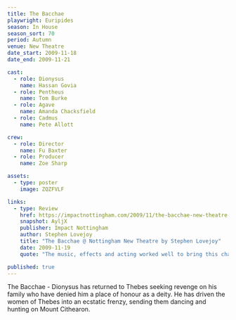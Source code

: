 ```yaml
---
title: The Bacchae
playwright: Euripides
season: In House
season_sort: 70
period: Autumn
venue: New Theatre
date_start: 2009-11-18
date_end: 2009-11-21

cast:
  - role: Dionysus
    name: Hassan Govia
  - role: Pentheus
    name: Tom Burke
  - role: Agave
    name: Amanda Chacksfield
  - role: Cadmus
    name: Pete Allott

crew:
  - role: Director
    name: Fu Baxter
  - role: Producer
    name: Zoe Sharp

assets:
  - type: poster
    image: ZQZFVLF

links:
  - type: Review
    href: https://impactnottingham.com/2009/11/the-bacchae-new-theatre-by-stephen-lovejoy/
    snapshot: AyljX
    publisher: Impact Nottingham
    author: Stephen Lovejoy
    title: "The Bacchae @ Nottingham New Theatre by Stephen Lovejoy"
    date: 2009-11-19
    quote: "The music, effects and acting worked well to bring this challenging script to life in an atmospheric way and the build up to the climax was powerful. It was engaging and there were certainly enough screaming females to keep anybody satisfied. Definitely one that I’d recommend going to see."

published: true
---
```


The Bacchae - Dionysus has returned to Thebes seeking revenge on his family who have denied him a place of honour as a deity. He has driven the women of Thebes into an ecstatic frenzy, sending them dancing and hunting on Mount Cithearon.

